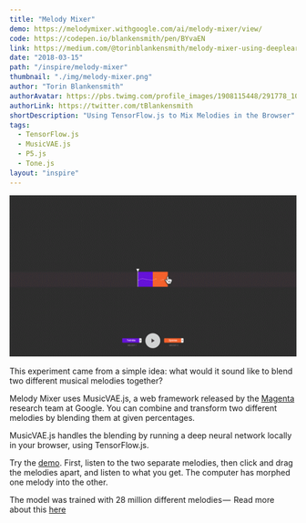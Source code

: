 ```yaml
---
title: "Melody Mixer"
demo: https://melodymixer.withgoogle.com/ai/melody-mixer/view/
code: https://codepen.io/blankensmith/pen/BYvaEN
link: https://medium.com/@torinblankensmith/melody-mixer-using-deeplearn-js-to-mix-melodies-in-the-browser-8ad5b42b4d0b
date: "2018-03-15"
path: "/inspire/melody-mixer"
thumbnail: "./img/melody-mixer.png"
author: "Torin Blankensmith"
authorAvatar: https://pbs.twimg.com/profile_images/1908115448/291778_10150462032254692_748774691_11140511_999313915_n_400x400.jpeg
authorLink: https://twitter.com/tBlankensmith
shortDescription: "Using TensorFlow.js to Mix Melodies in the Browser"
tags:
  - TensorFlow.js
  - MusicVAE.js
  - P5.js
  - Tone.js
layout: "inspire"
---
```


![Animation](./img/melody-mixer.gif)

This experiment came from a simple idea: what would it sound like to
blend two different musical melodies together?

Melody Mixer uses MusicVAE.js, a web framework released by the [Magenta](https://magenta.tensorflow.org/)
research team at Google. You can combine and transform two different
melodies by blending them at given percentages.

MusicVAE.js handles the blending by running a deep neural network locally in your
browser, using TensorFlow.js.

Try the [demo](https://melodymixer.withgoogle.com/ai/melody-mixer/view/).
First, listen to the two separate melodies, then click and drag the
melodies apart, and listen to what you get.
The computer has morphed one melody into the other.

The model was trained with 28 million different melodies — 
Read more about this [here](https://magenta.tensorflow.org/music-vae)